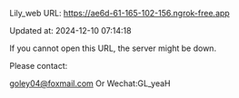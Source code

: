 Lily_web URL: https://ae6d-61-165-102-156.ngrok-free.app

Updated at: 2024-12-10 07:14:18

If you cannot open this URL, the server might be down.

Please contact: 

goley04@foxmail.com Or Wechat:GL_yeaH